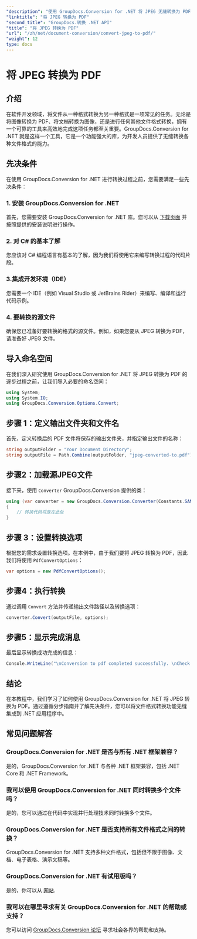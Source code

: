 ```yaml
---
"description": "使用 GroupDocs.Conversion for .NET 将 JPEG 无缝转换为 PDF。按照我们的分步指南，高效地完成文件格式转换。"
"linktitle": "将 JPEG 转换为 PDF"
"second_title": "GroupDocs.转换 .NET API"
"title": "将 JPEG 转换为 PDF"
"url": "/zh/net/document-conversion/convert-jpeg-to-pdf/"
"weight": 12
type: docs
---
```

# 将 JPEG 转换为 PDF

## 介绍
在软件开发领域，将文件从一种格式转换为另一种格式是一项常见的任务。无论是将图像转换为 PDF、将文档转换为图像，还是进行任何其他文件格式转换，拥有一个可靠的工具来高效地完成这项任务都至关重要。GroupDocs.Conversion for .NET 就是这样一个工具，它是一个功能强大的库，为开发人员提供了无缝转换各种文件格式的能力。
## 先决条件
在使用 GroupDocs.Conversion for .NET 进行转换过程之前，您需要满足一些先决条件：
### 1. 安装 GroupDocs.Conversion for .NET
首先，您需要安装 GroupDocs.Conversion for .NET 库。您可以从 [下载页面](https://releases.groupdocs.com/conversion/net/) 并按照提供的安装说明进行操作。
### 2. 对 C# 的基本了解
您应该对 C# 编程语言有基本的了解，因为我们将使用它来编写转换过程的代码片段。
### 3.集成开发环境（IDE）
您需要一个 IDE（例如 Visual Studio 或 JetBrains Rider）来编写、编译和运行代码示例。
### 4. 要转换的源文件
确保您已准备好要转换的格式的源文件。例如，如果您要从 JPEG 转换为 PDF，请准备好 JPEG 文件。

## 导入命名空间
在我们深入研究使用 GroupDocs.Conversion for .NET 将 JPEG 转换为 PDF 的逐步过程之前，让我们导入必要的命名空间：
```csharp
using System;
using System.IO;
using GroupDocs.Conversion.Options.Convert;
```

## 步骤 1：定义输出文件夹和文件名
首先，定义转换后的 PDF 文件将保存的输出文件夹，并指定输出文件的名称：
```csharp
string outputFolder = "Your Document Directory";
string outputFile = Path.Combine(outputFolder, "jpeg-converted-to.pdf");
```
## 步骤2：加载源JPEG文件
接下来，使用 `Converter` GroupDocs.Conversion 提供的类：
```csharp
using (var converter = new GroupDocs.Conversion.Converter(Constants.SAMPLE_JPEG))
{
    // 转换代码将放在此处
}
```
## 步骤 3：设置转换选项
根据您的需求设置转换选项。在本例中，由于我们要将 JPEG 转换为 PDF，因此我们将使用 `PdfConvertOptions`：
```csharp
var options = new PdfConvertOptions();
```
## 步骤4：执行转换
通过调用 `Convert` 方法并传递输出文件路径以及转换选项：
```csharp
converter.Convert(outputFile, options);
```
## 步骤5：显示完成消息
最后显示转换成功完成的信息：
```csharp
Console.WriteLine("\nConversion to pdf completed successfully. \nCheck output in {0}", outputFolder);
```

## 结论
在本教程中，我们学习了如何使用 GroupDocs.Conversion for .NET 将 JPEG 转换为 PDF。通过遵循分步指南并了解先决条件，您可以将文件格式转换功能无缝集成到 .NET 应用程序中。
## 常见问题解答
### GroupDocs.Conversion for .NET 是否与所有 .NET 框架兼容？
是的，GroupDocs.Conversion for .NET 与各种 .NET 框架兼容，包括 .NET Core 和 .NET Framework。
### 我可以使用 GroupDocs.Conversion for .NET 同时转换多个文件吗？
是的，您可以通过在代码中实现并行处理技术同时转换多个文件。
### GroupDocs.Conversion for .NET 是否支持所有文件格式之间的转换？
GroupDocs.Conversion for .NET 支持多种文件格式，包括但不限于图像、文档、电子表格、演示文稿等。
### GroupDocs.Conversion for .NET 有试用版吗？
是的，你可以从 [网站](https://releases。groupdocs.com/).
### 我可以在哪里寻求有关 GroupDocs.Conversion for .NET 的帮助或支持？
您可以访问 [GroupDocs.Conversion 论坛](https://forum.groupdocs.com/c/conversion/11) 寻求社会各界的帮助和支持。